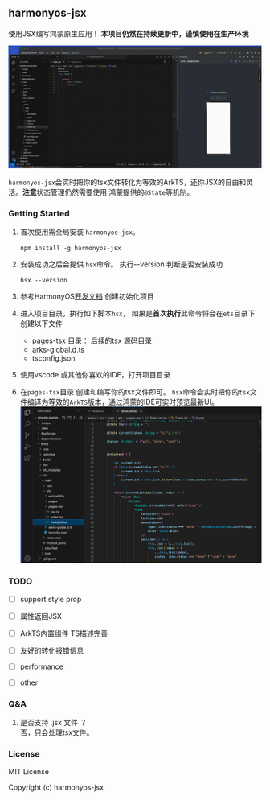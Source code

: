 ## harmonyos-jsx
使用JSX编写鸿蒙原生应用！ **本项目仍然在持续更新中，谨慎使用在生产环境**

![jsx-show.gif](./static/jsx-show.gif)

`harmonyos-jsx`会实时把你的tsx文件转化为等效的ArkTS，还你JSX的自由和灵活。**注意**状态管理仍然需要使用
鸿蒙提供的`@State`等机制。

### Getting Started
1. 首次使用需全局安装 `harmonyos-jsx`。 
   ```shell
   npm install -g harmonyos-jsx
   ```
2. 安装成功之后会提供 `hsx`命令。 执行--version 判断是否安装成功
   ```shell
   hsx --version
   ```
3. 参考HarmonyOS[开发文档](https://developer.harmonyos.com/cn/docs/documentation/doc-guides-V3/start-with-ets-stage-0000001477980905-V3) 创建初始化项目
4. 进入项目目录，执行如下脚本`hsx`， 如果是**首次执行**此命令将会在`ets`目录下创建以下文件
    * pages-tsx 目录： 后续的tsx 源码目录
    * arks-global.d.ts 
    * tsconfig.json

5. 使用vscode 或其他你喜欢的IDE，打开项目目录
6. 在`pages-tsx`目录 创建和编写你的tsx文件即可。 `hsx`命令会实时把你的`tsx`文件编译为等效的`ArkTS`版本，通过鸿蒙的IDE可实时预览最新UI。
![vscode-editor](./static/vscode-editor.png)


### TODO
- [ ] support style prop
- [ ] 属性返回JSX
- [ ] ArkTS内置组件 TS描述完善
- [ ] 友好的转化报错信息
- [ ] performance
- [ ] other


### Q&A
1. 是否支持 .jsx 文件 ？
<br>否，只会处理tsx文件。


### License
MIT License

Copyright (c) harmonyos-jsx







